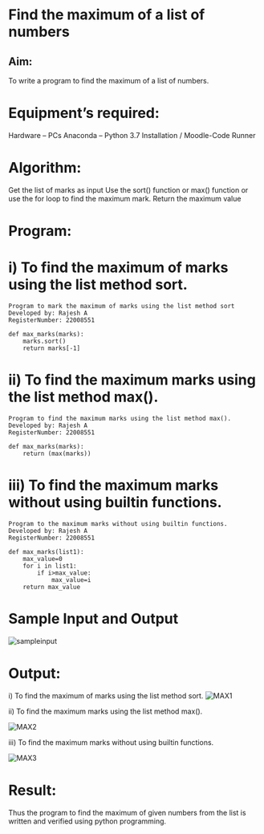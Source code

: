 # Find the maximum of a list of numbers
## Aim:
To write a program to find the maximum of a list of numbers.

# Equipment’s required:
Hardware – PCs
Anaconda – Python 3.7 Installation / Moodle-Code Runner
# Algorithm:
Get the list of marks as input
Use the sort() function or max() function or use the for loop to find the maximum mark.
Return the maximum value
# Program:
# i) To find the maximum of marks using the list method sort.
```
Program to mark the maximum of marks using the list method sort
Developed by: Rajesh A
RegisterNumber: 22008551
```
```
def max_marks(marks):
    marks.sort()
    return marks[-1]
 ```
# ii) To find the maximum marks using the list method max().
```
Program to find the maximum marks using the list method max().
Developed by: Rajesh A
RegisterNumber: 22008551
```
```
def max_marks(marks):
    return (max(marks))
 ```
# iii) To find the maximum marks without using builtin functions.
```
Program to the maximum marks without using builtin functions.
Developed by: Rajesh A
RegisterNumber: 22008551
```
```
def max_marks(list1):
    max_value=0
    for i in list1:
        if i>max_value:
            max_value=i
    return max_value
 ```
    
# Sample Input and Output
![sampleinput](https://user-images.githubusercontent.com/118924713/214592204-b72ffdd8-44da-4152-99b0-f46ec17d50d3.jpg)


# Output:
i) To find the maximum of marks using the list method sort.
![MAX1](https://user-images.githubusercontent.com/118924713/214592066-7b131185-8378-459a-9e65-f240f1dfc996.png)


ii) To find the maximum marks using the list method max().

![MAX2](https://user-images.githubusercontent.com/118924713/214592085-8c382783-37d6-4875-a91b-3017ac781e5d.png)

iii) To find the maximum marks without using builtin functions.

![MAX3](https://user-images.githubusercontent.com/118924713/214592111-91941ea7-c552-439b-b47a-cf951a260878.png)

# Result:
Thus the program to find the maximum of given numbers from the list is written and verified using python programming.
